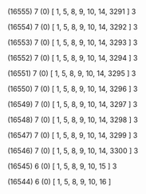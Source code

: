 (16555) 7 (0) [ 1, 5, 8, 9, 10, 14, 3291 ] 3 


(16554) 7 (0) [ 1, 5, 8, 9, 10, 14, 3292 ] 3 


(16553) 7 (0) [ 1, 5, 8, 9, 10, 14, 3293 ] 3 


(16552) 7 (0) [ 1, 5, 8, 9, 10, 14, 3294 ] 3 


(16551) 7 (0) [ 1, 5, 8, 9, 10, 14, 3295 ] 3 


(16550) 7 (0) [ 1, 5, 8, 9, 10, 14, 3296 ] 3 


(16549) 7 (0) [ 1, 5, 8, 9, 10, 14, 3297 ] 3 


(16548) 7 (0) [ 1, 5, 8, 9, 10, 14, 3298 ] 3 


(16547) 7 (0) [ 1, 5, 8, 9, 10, 14, 3299 ] 3 


(16546) 7 (0) [ 1, 5, 8, 9, 10, 14, 3300 ] 3 


(16545) 6 (0) [ 1, 5, 8, 9, 10, 15 ] 3 


(16544) 6 (0) [ 1, 5, 8, 9, 10, 16 ]  

